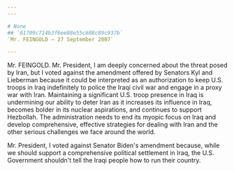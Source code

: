 ```yaml
---
---

# None
## `61709c714b3f6ee88e55c608c89c937b`
`Mr. FEINGOLD — 27 September 2007`

---
```



Mr. FEINGOLD. Mr. President, I am deeply concerned about the threat 
posed by Iran, but I voted against the amendment offered by Senators 
Kyl and Lieberman because it could be interpreted as an authorization 
to keep U.S. troops in Iraq indefinitely to police the Iraqi civil war 
and engage in a proxy war with Iran. Maintaining a significant U.S. 
troop presence in Iraq is undermining our ability to deter Iran as it 
increases its influence in Iraq, becomes bolder in its nuclear 
aspirations, and continues to support Hezbollah. The administration 
needs to end its myopic focus on Iraq and develop comprehensive, 
effective strategies for dealing with Iran and the other serious 
challenges we face around the world.

Mr. President, I voted against Senator Biden's amendment because, 
while we should support a comprehensive political settlement in Iraq, 
the U.S. Government shouldn't tell the Iraqi people how to run their 
country.
